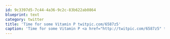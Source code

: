 ```yaml
---
id: 9c3397d5-7c44-4a36-9c2c-83b622ab0864
blueprint: text
category: twitter
title: 'Time for some Vitamin P twitpic.com/6587z5'
caption: 'Time for some Vitamin P <a href="http://twitpic.com/6587z5" title="http://twitpic.com/6587z5" class="link link_untco">twitpic.com/6587z5</a>'
---
```

